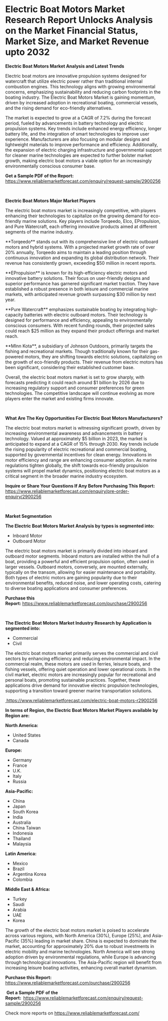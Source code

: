 <p><h1>Electric Boat Motors Market Research Report Unlocks Analysis on the Market Financial Status, Market Size, and Market Revenue upto 2032</h1></p><p><strong>Electric Boat Motors Market Analysis and Latest Trends</strong></p>
<p><p>Electric boat motors are innovative propulsion systems designed for watercraft that utilize electric power rather than traditional internal combustion engines. This technology aligns with growing environmental concerns, emphasizing sustainability and reducing carbon footprints in the boating industry. The Electric Boat Motors Market is gaining momentum, driven by increased adoption in recreational boating, commercial vessels, and the rising demand for eco-friendly alternatives. </p><p>The market is expected to grow at a CAGR of 7.2% during the forecast period, fueled by advancements in battery technology and electric propulsion systems. Key trends include enhanced energy efficiency, longer battery life, and the integration of smart technologies to improve user experience. Manufacturers are also focusing on modular designs and lightweight materials to improve performance and efficiency. Additionally, the expansion of electric charging infrastructure and governmental support for cleaner marine technologies are expected to further bolster market growth, making electric boat motors a viable option for an increasingly environmentally conscious consumer base.</p></p>
<p><strong>Get a Sample PDF of the Report:&nbsp;</strong> <a href="https://www.reliablemarketforecast.com/enquiry/request-sample/2900256?utm_campaign=3130&utm_medium=2&utm_source=Github&utm_content=ia&utm_term=16032025&utm_id=electric-boat-motors">https://www.reliablemarketforecast.com/enquiry/request-sample/2900256</a></p>
<p>&nbsp;</p>
<p><strong>Electric Boat Motors Major Market Players</strong></p>
<p><p>The electric boat motors market is increasingly competitive, with players enhancing their technologies to capitalize on the growing demand for eco-friendly marine solutions. Key players include Torqeedo, Elco, EPropulsion, and Pure Watercraft, each offering innovative products aimed at different segments of the marine industry.</p><p>**Torqeedo** stands out with its comprehensive line of electric outboard motors and hybrid systems. With a projected market growth rate of over 20% annually, Torqeedo aims to maintain a leading position through continuous innovation and expanding its global distribution network. Their revenue has consistently grown, exceeding $50 million in recent reports.</p><p>**EPropulsion** is known for its high-efficiency electric motors and innovative battery solutions. Their focus on user-friendly designs and superior performance has garnered significant market traction. They have established a robust presence in both leisure and commercial marine markets, with anticipated revenue growth surpassing $30 million by next year.</p><p>**Pure Watercraft** emphasizes sustainable boating by integrating high-capacity batteries with electric outboard motors. Their technology is designed for performance and efficiency, appealing to environmentally conscious consumers. With recent funding rounds, their projected sales could reach $25 million as they expand their product offerings and market reach.</p><p>**MInn Kota**, a subsidiary of Johnson Outdoors, primarily targets the fishing and recreational markets. Though traditionally known for their gas-powered motors, they are shifting towards electric solutions, capitalizing on the growth of eco-friendly products. Their revenue from electric motors has been significant, considering their established customer base.</p><p>Overall, the electric boat motors market is set to grow sharply, with forecasts predicting it could reach around $1 billion by 2026 due to increasing regulatory support and consumer preferences for green technologies. The competitive landscape will continue evolving as more players enter the market and existing firms innovate.</p></p>
<p>&nbsp;</p>
<p><strong>What Are The Key Opportunities For Electric Boat Motors Manufacturers?</strong></p>
<p><p>The electric boat motors market is witnessing significant growth, driven by increasing environmental awareness and advancements in battery technology. Valued at approximately $5 billion in 2023, the market is anticipated to expand at a CAGR of 15% through 2030. Key trends include the rising popularity of electric recreational and commercial boating, supported by governmental incentives for clean energy. Innovations in motor efficiency and range are enhancing consumer adoption. As marine regulations tighten globally, the shift towards eco-friendly propulsion systems will propel market dynamics, positioning electric boat motors as a critical segment in the broader marine industry ecosystem.</p></p>
<p><strong>Inquire or Share Your Questions If Any Before Purchasing This Report:</strong> <a href="https://www.reliablemarketforecast.com/enquiry/pre-order-enquiry/2900256?utm_campaign=3130&utm_medium=2&utm_source=Github&utm_content=ia&utm_term=16032025&utm_id=electric-boat-motors">https://www.reliablemarketforecast.com/enquiry/pre-order-enquiry/2900256</a></p>
<p>&nbsp;</p>
<p><strong>Market Segmentation</strong></p>
<p><strong>The Electric Boat Motors Market Analysis by types is segmented into:</strong></p>
<p><ul><li>Inboard Motor</li><li>Outboard Motor</li></ul></p>
<p><p>The electric boat motors market is primarily divided into inboard and outboard motor segments. Inboard motors are installed within the hull of a boat, providing a powerful and efficient propulsion option, often used in larger vessels. Outboard motors, conversely, are mounted externally, typically on the transom, allowing for easier maintenance and portability. Both types of electric motors are gaining popularity due to their environmental benefits, reduced noise, and lower operating costs, catering to diverse boating applications and consumer preferences.</p></p>
<p><strong>Purchase this Report:&nbsp;</strong><a href="https://www.reliablemarketforecast.com/purchase/2900256?utm_campaign=3130&utm_medium=2&utm_source=Github&utm_content=ia&utm_term=16032025&utm_id=electric-boat-motors">https://www.reliablemarketforecast.com/purchase/2900256</a></p>
<p>&nbsp;</p>
<p><strong>The Electric Boat Motors Market Industry Research by Application is segmented into:</strong></p>
<p><ul><li>Commercial</li><li>Civil</li></ul></p>
<p><p>The electric boat motors market primarily serves the commercial and civil sectors by enhancing efficiency and reducing environmental impact. In the commercial realm, these motors are used in ferries, leisure boats, and fishing vessels, offering quiet operation and lower operational costs. In the civil market, electric motors are increasingly popular for recreational and personal boats, promoting sustainable practices. Together, these applications drive demand for innovative electric propulsion technologies, supporting a transition toward greener marine transportation solutions.</p></p>
<p><a href="https://www.reliablemarketforecast.com/electric-boat-motors-r2900256?utm_campaign=3130&utm_medium=2&utm_source=Github&utm_content=ia&utm_term=16032025&utm_id=electric-boat-motors">&nbsp;https://www.reliablemarketforecast.com/electric-boat-motors-r2900256</a></p>
<p><strong>In terms of Region, the Electric Boat Motors Market Players available by Region are:</strong></p>
<p>
    <p> <strong> North America: </strong>
        <ul>
            <li>United States</li>
            <li>Canada</li>
        </ul>
        </p> 
    <p> <strong> Europe: </strong>
        <ul>
            <li>Germany</li>
            <li>France</li>
            <li>U.K.</li>
            <li>Italy</li>
            <li>Russia</li>
        </ul>
        </p> 
    <p> <strong> Asia-Pacific: </strong>
        <ul>
            <li>China</li>
            <li>Japan</li>
            <li>South Korea</li>
            <li>India</li>
            <li>Australia</li>
            <li>China Taiwan</li>
            <li>Indonesia</li>
            <li>Thailand</li>
            <li>Malaysia</li>
        </ul>
        </p> 
    <p> <strong> Latin America: </strong>
        <ul>
            <li>Mexico</li>
            <li>Brazil</li>
            <li>Argentina Korea</li>
            <li>Colombia</li>
        </ul>
        </p> 
    <p> <strong> Middle East & Africa: </strong>
        <ul>
            <li>Turkey</li>
            <li>Saudi</li>
            <li>Arabia</li>
            <li>UAE</li>
            <li>Korea</li>
        </ul>
    </p>
    </p>
<p><p>The growth of the electric boat motors market is poised to accelerate across various regions, with North America (30%), Europe (25%), and Asia-Pacific (35%) leading in market share. China is expected to dominate the market, accounting for approximately 20% due to robust investments in electric mobility and marine technologies. North America will see strong adoption driven by environmental regulations, while Europe is advancing through technological innovations. The Asia-Pacific region will benefit from increasing leisure boating activities, enhancing overall market dynamism.</p></p>
<p><strong>Purchase this Report: </strong><a href="https://www.reliablemarketforecast.com/purchase/2900256?utm_campaign=3130&utm_medium=2&utm_source=Github&utm_content=ia&utm_term=16032025&utm_id=electric-boat-motors">https://www.reliablemarketforecast.com/purchase/2900256</a></p>
<p>&nbsp;<strong>Get a Sample PDF of the Report:&nbsp;&nbsp;</strong><a href="https://www.reliablemarketforecast.com/enquiry/request-sample/2900256?utm_campaign=3130&utm_medium=2&utm_source=Github&utm_content=ia&utm_term=16032025&utm_id=electric-boat-motors">https://www.reliablemarketforecast.com/enquiry/request-sample/2900256</a></p>
<p><strong></strong></p>
<p>Check more reports on <a href="https://www.reliablemarketforecast.com/?utm_campaign=3130&utm_medium=2&utm_source=Github&utm_content=ia&utm_term=16032025&utm_id=electric-boat-motors">https://www.reliablemarketforecast.com/</a></p>